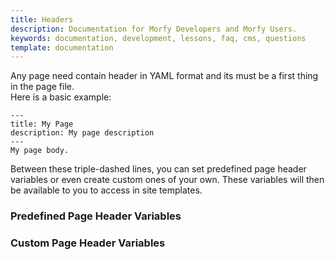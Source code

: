 ```yaml
---
title: Headers
description: Documentation for Morfy Developers and Morfy Users.
keywords: documentation, development, lessons, faq, cms, questions
template: documentation
---
```


Any page need contain header in YAML format and its must be a first thing in the page file.  
Here is a basic example:  

```
---
title: My Page
description: My page description
---
My page body.
```

Between these triple-dashed lines, you can set predefined page header variables or even create custom ones of your own. These variables will then be available to you to access in site templates.  

### Predefined Page Header Variables

### Custom Page Header Variables
